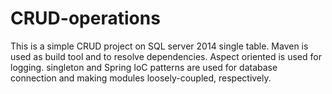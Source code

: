 # CRUD-operations
This is a simple CRUD project on SQL server 2014 single table. 
Maven is used as build tool and to resolve dependencies.
Aspect oriented is used for logging.
singleton and Spring IoC patterns are used for database connection and making modules loosely-coupled, respectively.
